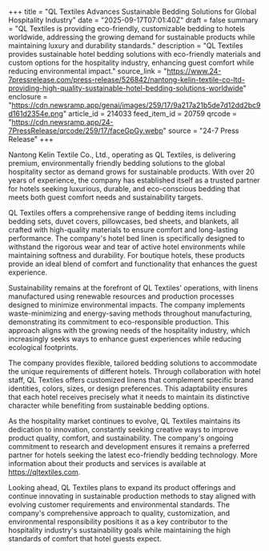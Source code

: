 +++
title = "QL Textiles Advances Sustainable Bedding Solutions for Global Hospitality Industry"
date = "2025-09-17T07:01:40Z"
draft = false
summary = "QL Textiles is providing eco-friendly, customizable bedding to hotels worldwide, addressing the growing demand for sustainable products while maintaining luxury and durability standards."
description = "QL Textiles provides sustainable hotel bedding solutions with eco-friendly materials and custom options for the hospitality industry, enhancing guest comfort while reducing environmental impact."
source_link = "https://www.24-7pressrelease.com/press-release/526842/nantong-kelin-textile-co-ltd-providing-high-quality-sustainable-hotel-bedding-solutions-worldwide"
enclosure = "https://cdn.newsramp.app/genai/images/259/17/9a217a21b5de7d12dd2bc9d161d2354e.png"
article_id = 214033
feed_item_id = 20759
qrcode = "https://cdn.newsramp.app/24-7PressRelease/qrcode/259/17/faceGpGy.webp"
source = "24-7 Press Release"
+++

<p>Nantong Kelin Textile Co., Ltd., operating as QL Textiles, is delivering premium, environmentally friendly bedding solutions to the global hospitality sector as demand grows for sustainable products. With over 20 years of experience, the company has established itself as a trusted partner for hotels seeking luxurious, durable, and eco-conscious bedding that meets both guest comfort needs and sustainability targets.</p><p>QL Textiles offers a comprehensive range of bedding items including bedding sets, duvet covers, pillowcases, bed sheets, and blankets, all crafted with high-quality materials to ensure comfort and long-lasting performance. The company's hotel bed linen is specifically designed to withstand the rigorous wear and tear of active hotel environments while maintaining softness and durability. For boutique hotels, these products provide an ideal blend of comfort and functionality that enhances the guest experience.</p><p>Sustainability remains at the forefront of QL Textiles' operations, with linens manufactured using renewable resources and production processes designed to minimize environmental impacts. The company implements waste-minimizing and energy-saving methods throughout manufacturing, demonstrating its commitment to eco-responsible production. This approach aligns with the growing needs of the hospitality industry, which increasingly seeks ways to enhance guest experiences while reducing ecological footprints.</p><p>The company provides flexible, tailored bedding solutions to accommodate the unique requirements of different hotels. Through collaboration with hotel staff, QL Textiles offers customized linens that complement specific brand identities, colors, sizes, or design preferences. This adaptability ensures that each hotel receives precisely what it needs to maintain its distinctive character while benefiting from sustainable bedding options.</p><p>As the hospitality market continues to evolve, QL Textiles maintains its dedication to innovation, constantly seeking creative ways to improve product quality, comfort, and sustainability. The company's ongoing commitment to research and development ensures it remains a preferred partner for hotels seeking the latest eco-friendly bedding technology. More information about their products and services is available at <a href="https://qltextiles.com" rel="nofollow" target="_blank">https://qltextiles.com</a>.</p><p>Looking ahead, QL Textiles plans to expand its product offerings and continue innovating in sustainable production methods to stay aligned with evolving customer requirements and environmental standards. The company's comprehensive approach to quality, customization, and environmental responsibility positions it as a key contributor to the hospitality industry's sustainability goals while maintaining the high standards of comfort that hotel guests expect.</p>